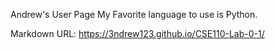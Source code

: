 Andrew's User Page
My Favorite language to use is Python.

Markdown URL: https://3ndrew123.github.io/CSE110-Lab-0-1/



